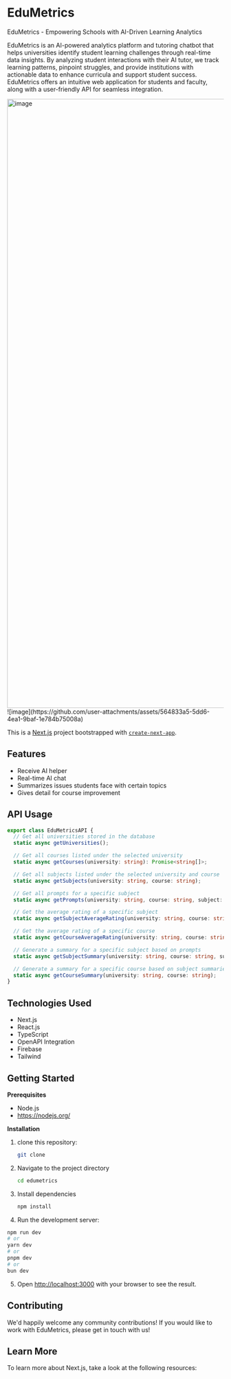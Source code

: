 # EduMetrics

EduMetrics - Empowering Schools with AI-Driven Learning Analytics

EduMetrics is an AI-powered analytics platform and tutoring chatbot that helps universities identify student learning challenges through real-time data insights. By analyzing student interactions with their AI tutor, we track learning patterns, pinpoint struggles, and provide institutions with actionable data to enhance curricula and support student success. EduMetrics offers an intuitive web application for students and faculty, along with a user-friendly API for seamless integration.

<img width="1412" alt="image" src="https://github.com/user-attachments/assets/970e1aef-962e-4c9c-b6c1-2df82978ec7f" />
![image](https://github.com/user-attachments/assets/564833a5-5dd6-4ea1-9baf-1e784b75008a)

This is a [Next.js](https://nextjs.org) project bootstrapped with [`create-next-app`](https://nextjs.org/docs/app/api-reference/cli/create-next-app).

## Features
- Receive AI helper
- Real-time AI chat
- Summarizes issues students face with certain topics
- Gives detail for course improvement

## API Usage
```ts
export class EduMetricsAPI {
  // Get all universities stored in the database
  static async getUniversities();

  // Get all courses listed under the selected university
  static async getCourses(university: string): Promise<string[]>;

  // Get all subjects listed under the selected university and course
  static async getSubjects(university: string, course: string);

  // Get all prompts for a specific subject
  static async getPrompts(university: string, course: string, subject: string);

  // Get the average rating of a specific subject
  static async getSubjectAverageRating(university: string, course: string, subject: string);

  // Get the average rating of a specific course
  static async getCourseAverageRating(university: string, course: string);

  // Generate a summary for a specific subject based on prompts
  static async getSubjectSummary(university: string, course: string, subject: string);

  // Generate a summary for a specific course based on subject summaries
  static async getCourseSummary(university: string, course: string);
}
```

## Technologies Used
- Next.js
- React.js
- TypeScript
- OpenAPI Integration
- Firebase
- Tailwind

## Getting Started

**Prerequisites**
- Node.js
- https://nodejs.org/


**Installation**
1. clone this repository:

   ```bash
   git clone
   ```
2. Navigate to the project directory
    ```bash
   cd edumetrics
    ```
3. Install dependencies
    ```bash
   npm install
    ```
4. Run the development server:

```bash
npm run dev
# or
yarn dev
# or
pnpm dev
# or
bun dev
```
5. Open [http://localhost:3000](http://localhost:3000) with your browser to see the result.

## Contributing

We'd happily welcome any community contributions! If you would like to work with EduMetrics, please get in touch with us!

## Learn More

To learn more about Next.js, take a look at the following resources:



